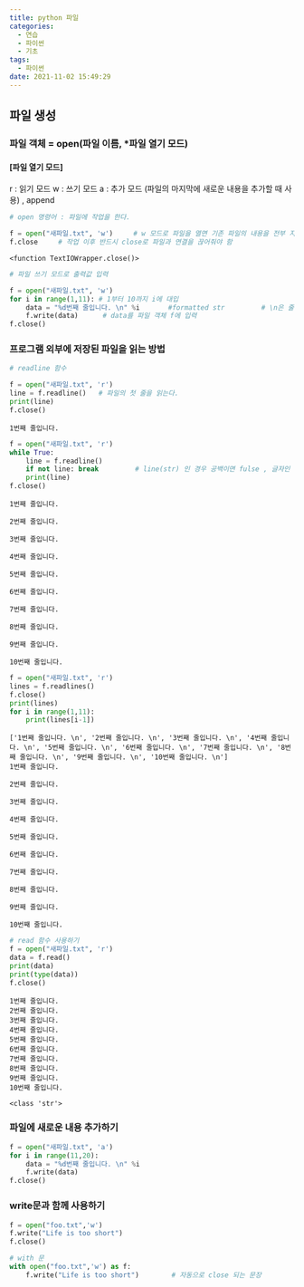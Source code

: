 ```yaml
---
title: python 파일
categories:
  - 연습
  - 파이썬
  - 기초
tags:
  - 파이썬
date: 2021-11-02 15:49:29
---
```

## 파일 생성
### 파일 객체 = open(파일 이름, *파일 열기 모드)
#### [파일 열기 모드]
r : 읽기 모드
w : 쓰기 모드
a : 추가 모드 (파일의 마지막에 새로운 내용을 추가할 때 사용)  , append


```python
# open 명령어 : 파일에 작업을 한다.

f = open("새파일.txt", 'w')     # w 모드로 파일을 열면 기존 파일의 내용을 전부 지우고 처음부터 작업한다. 추가 입력은 a
f.close     # 작업 이후 반드시 close로 파일과 연결을 끊어줘야 함
```




    <function TextIOWrapper.close()>




```python
# 파일 쓰기 모드로 출력값 입력

f = open("새파일.txt", 'w')
for i in range(1,11): # 1부터 10까지 i에 대입
    data = "%d번째 줄입니다. \n" %i       #formatted str         # \n은 줄바꿈 기호
    f.write(data)      # data를 파일 객체 f에 입력
f.close()
```

### 프로그램 외부에 저장된 파일을 읽는 방법


```python
# readline 함수

f = open("새파일.txt", 'r')
line = f.readline()   # 파일의 첫 줄을 읽는다.
print(line)
f.close()
```

    1번째 줄입니다. 
    
    


```python
f = open("새파일.txt", 'r')
while True:
    line = f.readline()
    if not line: break         # line(str) 인 경우 공백이면 fulse , 글자인 경우 true
    print(line)
f.close()
```

    1번째 줄입니다. 
    
    2번째 줄입니다. 
    
    3번째 줄입니다. 
    
    4번째 줄입니다. 
    
    5번째 줄입니다. 
    
    6번째 줄입니다. 
    
    7번째 줄입니다. 
    
    8번째 줄입니다. 
    
    9번째 줄입니다. 
    
    10번째 줄입니다. 
    
    


```python
f = open("새파일.txt", 'r')
lines = f.readlines()
f.close()
print(lines)
for i in range(1,11):
    print(lines[i-1])
```

    ['1번째 줄입니다. \n', '2번째 줄입니다. \n', '3번째 줄입니다. \n', '4번째 줄입니다. \n', '5번째 줄입니다. \n', '6번째 줄입니다. \n', '7번째 줄입니다. \n', '8번째 줄입니다. \n', '9번째 줄입니다. \n', '10번째 줄입니다. \n']
    1번째 줄입니다. 
    
    2번째 줄입니다. 
    
    3번째 줄입니다. 
    
    4번째 줄입니다. 
    
    5번째 줄입니다. 
    
    6번째 줄입니다. 
    
    7번째 줄입니다. 
    
    8번째 줄입니다. 
    
    9번째 줄입니다. 
    
    10번째 줄입니다. 
    
    


```python
# read 함수 사용하기
f = open("새파일.txt", 'r')
data = f.read()
print(data)
print(type(data))
f.close()
```

    1번째 줄입니다. 
    2번째 줄입니다. 
    3번째 줄입니다. 
    4번째 줄입니다. 
    5번째 줄입니다. 
    6번째 줄입니다. 
    7번째 줄입니다. 
    8번째 줄입니다. 
    9번째 줄입니다. 
    10번째 줄입니다. 
    
    <class 'str'>
    

### 파일에 새로운 내용 추가하기


```python
f = open("새파일.txt", 'a')
for i in range(11,20): 
    data = "%d번째 줄입니다. \n" %i     
    f.write(data)   
f.close()
```

### write문과 함께 사용하기


```python
f = open("foo.txt",'w')
f.write("Life is too short")
f.close()
```


```python
# with 문
with open("foo.txt",'w') as f:
    f.write("Life is too short")        # 자동으로 close 되는 문장
```

